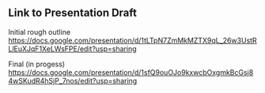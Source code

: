 ## Link to Presentation Draft

Initial rough outline
https://docs.google.com/presentation/d/1tLTpN7ZmMkMZTX9qL_26w3UstRLlEuXJqF1XeLWsFPE/edit?usp=sharing

Final (in progess)
https://docs.google.com/presentation/d/1sfQ9ouOJo9kxwcbOxgmkBcGsj84wSKudR4hSjP_7nos/edit?usp=sharing

